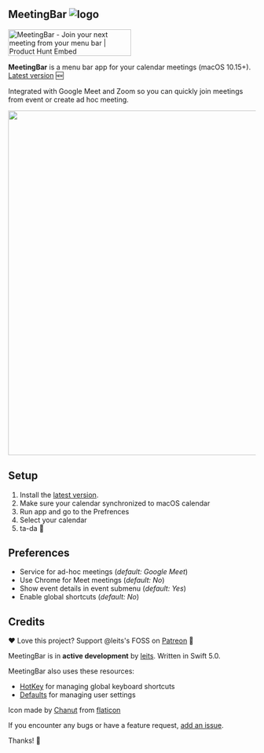 ## MeetingBar ![logo](https://github.com/leits/MeetingBar/blob/master/MeetingBar/Assets.xcassets/AppIcon.appiconset/icon32.png) 

<a href="https://www.producthunt.com/posts/meetingbar?utm_source=badge-featured&utm_medium=badge&utm_souce=badge-meetingbar" target="_blank"><img src="https://api.producthunt.com/widgets/embed-image/v1/featured.svg?post_id=203807&theme=light" alt="MeetingBar - Join your next meeting from your menu bar | Product Hunt Embed" style="width: 250px; height: 54px;" width="250px" height="54px" /></a>

**MeetingBar** is a menu bar app for your calendar meetings (macOS 10.15+).
[Latest version](https://github.com/leits/MeetingBar/releases/latest/download/MeetingBar.dmg) :new:

Integrated with Google Meet and Zoom so you can quickly join meetings from event or create ad hoc meeting. 

<img src="https://github.com/leits/MeetingBar/blob/master/screenshot.png" width="700">

## Setup

1. Install the [latest version](https://github.com/leits/MeetingBar/releases/latest/download/MeetingBar.dmg).
2. Make sure your calendar synchronized to macOS calendar
3. Run app and go to the Prefrences
4. Select your calendar
5. ta-da :tada:

## Preferences

* Service for ad-hoc meetings (*default: Google Meet*)
* Use Chrome for Meet meetings (*default: No*)
* Show event details in event submenu (*default: Yes*)
* Enable global shortcuts (*default: No*)

## Credits

❤️ Love this project? Support @leits's FOSS on [Patreon](https://www.patreon.com/meetingbar) 🦄

MeetingBar is in **active development** by [leits](https://github.com/leits). Written in Swift 5.0.

MeetingBar also uses these resources:
- [HotKey](https://github.com/soffes/HotKey) for managing global keyboard shortcuts
- [Defaults](https://github.com/sindresorhus/Defaults) for managing user settings

Icon made by [Chanut](https://www.flaticon.com/authors/chanut) from [flaticon](www.flaticon.com)

If you encounter any bugs or have a feature request, [add an issue](https://github.com/leits/MeetingBar/issues/new).

Thanks! :wave:
